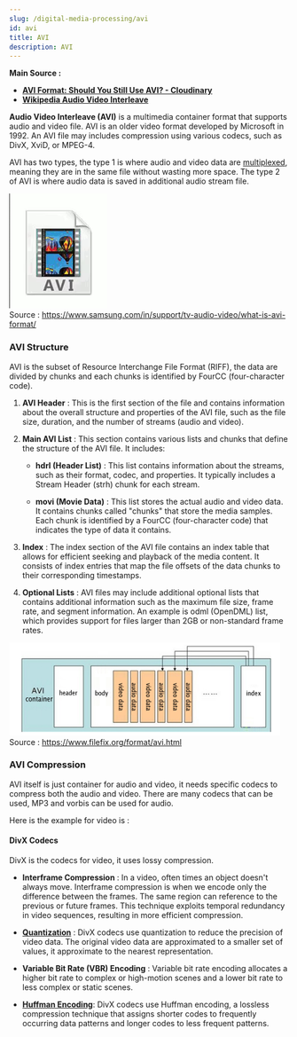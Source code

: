 ```yaml
---
slug: /digital-media-processing/avi
id: avi
title: AVI
description: AVI
---
```


**Main Source :**

- **[AVI Format: Should You Still Use AVI? - Cloudinary](https://cloudinary.com/guides/video-formats/avi-format-should-you-still-use-avi)**
- **[Wikipedia Audio Video Interleave](https://en.wikipedia.org/wiki/Audio_Video_Interleave)**

**Audio Video Interleave (AVI)** is a multimedia container format that supports audio and video file. AVI is an older video format developed by Microsoft in 1992. An AVI file may includes compression using various codecs, such as DivX, XviD, or MPEG-4.

AVI has two types, the type 1 is where audio and video data are [multiplexed](/digital-signal-processing/multiplexing), meaning they are in the same file without wasting more space. The type 2 of AVI is where audio data is saved in additional audio stream file.

![Icon of AVI video](./avi-icon.png)  
Source : https://www.samsung.com/in/support/tv-audio-video/what-is-avi-format/

### AVI Structure

AVI is the subset of Resource Interchange File Format (RIFF), the data are divided by chunks and each chunks is identified by FourCC (four-character code).

1. **AVI Header** : This is the first section of the file and contains information about the overall structure and properties of the AVI file, such as the file size, duration, and the number of streams (audio and video).

2. **Main AVI List** : This section contains various lists and chunks that define the structure of the AVI file. It includes:

   - **hdrl (Header List)** : This list contains information about the streams, such as their format, codec, and properties. It typically includes a Stream Header (strh) chunk for each stream.

   - **movi (Movie Data)** : This list stores the actual audio and video data. It contains chunks called "chunks" that store the media samples. Each chunk is identified by a FourCC (four-character code) that indicates the type of data it contains.

3. **Index** : The index section of the AVI file contains an index table that allows for efficient seeking and playback of the media content. It consists of index entries that map the file offsets of the data chunks to their corresponding timestamps.

4. **Optional Lists** : AVI files may include additional optional lists that contains additional information such as the maximum file size, frame rate, and segment information. An example is odml (OpenDML) list, which provides support for files larger than 2GB or non-standard frame rates.

![Structure of an AVI file](./avi-structure.png)  
Source : https://www.filefix.org/format/avi.html

### AVI Compression

AVI itself is just container for audio and video, it needs specific codecs to compress both the audio and video. There are many codecs that can be used, MP3 and vorbis can be used for audio.

Here is the example for video is :

#### DivX Codecs

DivX is the codecs for video, it uses lossy compression.

- **Interframe Compression** : In a video, often times an object doesn't always move. Interframe compression is when we encode only the difference between the frames. The same region can reference to the previous or future frames. This technique exploits temporal redundancy in video sequences, resulting in more efficient compression.

- **[Quantization](/digital-signal-processing/quantization)** : DivX codecs use quantization to reduce the precision of video data. The original video data are approximated to a smaller set of values, it approximate to the nearest representation.

- **Variable Bit Rate (VBR) Encoding** : Variable bit rate encoding allocates a higher bit rate to complex or high-motion scenes and a lower bit rate to less complex or static scenes.

- **[Huffman Encoding](/digital-signal-processing/compression#huffman-encoding)**: DivX codecs use Huffman encoding, a lossless compression technique that assigns shorter codes to frequently occurring data patterns and longer codes to less frequent patterns.
